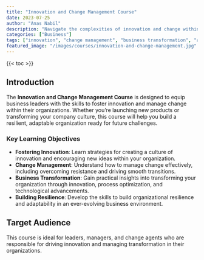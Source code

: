 ```yaml
---
title: "Innovation and Change Management Course"
date: 2023-07-25
author: "Anas Nabil"
description: "Navigate the complexities of innovation and change within your organization. Learn how to implement new ideas, manage change effectively, and create an adaptive, future-ready company culture."
categories: ["Business"]
tags: ["innovation", "change management", "business transformation", "adaptability"]
featured_image: "/images/courses/innovation-and-change-management.jpg"
---
```


{{< toc >}}

## Introduction

The **Innovation and Change Management Course** is designed to equip business leaders with the skills to foster innovation and manage change within their organizations. Whether you’re launching new products or transforming your company culture, this course will help you build a resilient, adaptable organization ready for future challenges.

### Key Learning Objectives

- **Fostering Innovation**: Learn strategies for creating a culture of innovation and encouraging new ideas within your organization.
- **Change Management**: Understand how to manage change effectively, including overcoming resistance and driving smooth transitions.
- **Business Transformation**: Gain practical insights into transforming your organization through innovation, process optimization, and technological advancements.
- **Building Resilience**: Develop the skills to build organizational resilience and adaptability in an ever-evolving business environment.

## Target Audience

This course is ideal for leaders, managers, and change agents who are responsible for driving innovation and managing transformation in their organizations.
